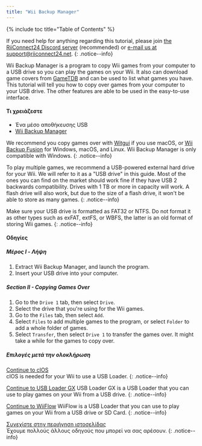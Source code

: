 ```yaml
---
title: "Wii Backup Manager"
---
```


{% include toc title="Table of Contents" %}

If you need help for anything regarding this tutorial, please join [the RiiConnect24 Discord server](https://discord.gg/rc24) (recommended) or [e-mail us at support@riiconnect24.net](mailto:support@riiconnect24.net).
{: .notice--info}

Wii Backup Manager is a program to copy Wii games from your computer to a USB drive so you can play the games on your Wii. It also can download game covers from [GameTDB](https://gametdb.com/) and can be used to list what games you have. This tutorial will tell you how to copy over games from your computer to your USB drive. The other features are able to be used in the easy-to-use interface.
#### Τι χρειάζεστε

* Ένα μέσο αποθήκευσης USB
* [Wii Backup Manager](https://static.wiidatabase.de/Wii-Backup-Manager.zip)


We recommend you copy games over with [Witgui](https://desairem.com/wordpress/category/witgui-download/) if you use macOS, or [Wii Backup Fusion](https://github.com/larsenv/Wii-Backup-Fusion) for Windows, macOS, and Linux. Wii Backup Manager is only compatible with Windows.
{: .notice--info}

To play multiple games, we recommend a USB-powered external hard drive for your Wii. We will refer to it as a "USB drive" in this guide. Most of the ones you can find on the market should work fine if they have USB 2 backwards compatibility. Drives with 1 TB or more in capacity will work. A flash drive will also work, but due to the size of a flash drive, it won't be able to store as many games.
{: .notice--info}

Make sure your USB drive is formatted as FAT32 or NTFS. Do not format it as other types such as exFAT, extFS, or WBFS, the latter is an old format of storing Wii games.
{: .notice--info}

#### Οδηγίες

##### Μέρος I - Λήψη

1. Extract Wii Backup Manager, and launch the program.
2. Insert your USB drive into your computer.

##### Section II - Copying Games Over

1. Go to the `Drive 1` tab, then select `Drive`.
2. Select the drive that you're using for the Wii games.
3. Go to the `Files` tab, then select `Add`.
4. Select `Files` to add multiple games to the program, or select `Folder` to add a whole folder of games.
5. Select `Transfer`, then select `Drive 1` to transfer the games over. It might take a while for the games to copy over.

##### Επιλογές μετά την ολοκλήρωση

[Continue to cIOS](cios)<br> cIOS is needed for your Wii to use a USB Loader.
{: .notice--info}

[Continue to USB Loader GX](usbloadergx) USB Loader GX is a USB Loader that you can use to play games on your Wii from a USB drive.
{: .notice--info}

[Continue to WiiFlow](wiiflow) WiiFlow is a USB Loader that you can use to play games on your Wii from a USB drive or SD Card.
{: .notice--info}

[Συνεχίστε στην περιήγηση ιστοσελίδας](site-navigation)<br> Έχουμε πολλούς άλλους οδηγούς που μπορεί να σας αρέσουν.
{: .notice--info}
